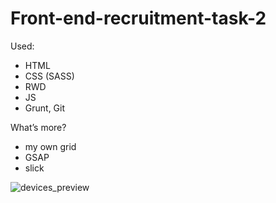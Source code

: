 # Front-end-recruitment-task-2

Used:
- HTML
- CSS (SASS)
- RWD
- JS
- Grunt, Git

What’s more?
- my own grid
- GSAP
- slick

![devices_preview]()
